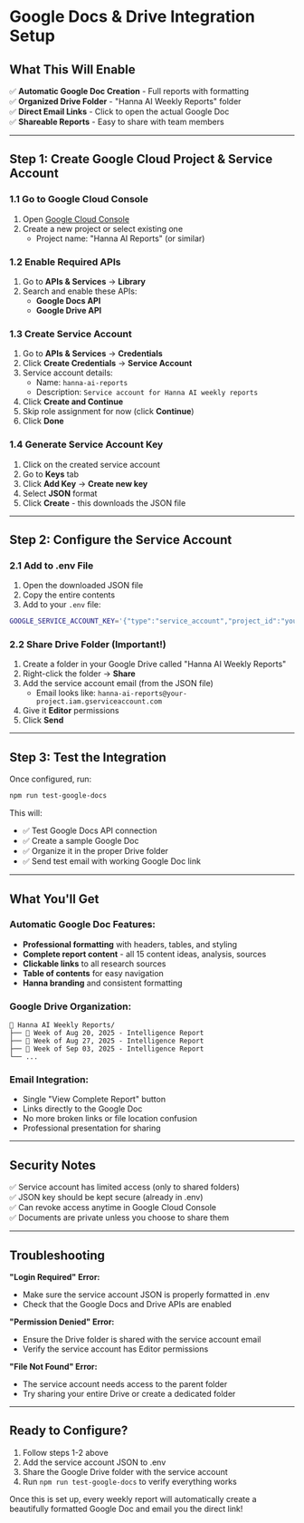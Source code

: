 # Google Docs & Drive Integration Setup

## What This Will Enable
✅ **Automatic Google Doc Creation** - Full reports with formatting  
✅ **Organized Drive Folder** - "Hanna AI Weekly Reports" folder  
✅ **Direct Email Links** - Click to open the actual Google Doc  
✅ **Shareable Reports** - Easy to share with team members  

---

## Step 1: Create Google Cloud Project & Service Account

### 1.1 Go to Google Cloud Console
1. Open [Google Cloud Console](https://console.cloud.google.com/)
2. Create a new project or select existing one
   - Project name: "Hanna AI Reports" (or similar)

### 1.2 Enable Required APIs
1. Go to **APIs & Services** → **Library**
2. Search and enable these APIs:
   - **Google Docs API**
   - **Google Drive API**

### 1.3 Create Service Account
1. Go to **APIs & Services** → **Credentials**
2. Click **Create Credentials** → **Service Account**
3. Service account details:
   - Name: `hanna-ai-reports`
   - Description: `Service account for Hanna AI weekly reports`
4. Click **Create and Continue**
5. Skip role assignment for now (click **Continue**)
6. Click **Done**

### 1.4 Generate Service Account Key
1. Click on the created service account
2. Go to **Keys** tab
3. Click **Add Key** → **Create new key**
4. Select **JSON** format
5. Click **Create** - this downloads the JSON file

---

## Step 2: Configure the Service Account

### 2.1 Add to .env File
1. Open the downloaded JSON file
2. Copy the entire contents
3. Add to your `.env` file:
```bash
GOOGLE_SERVICE_ACCOUNT_KEY='{"type":"service_account","project_id":"your-project",...}'
```

### 2.2 Share Drive Folder (Important!)
1. Create a folder in your Google Drive called "Hanna AI Weekly Reports"
2. Right-click the folder → **Share**
3. Add the service account email (from the JSON file)
   - Email looks like: `hanna-ai-reports@your-project.iam.gserviceaccount.com`
4. Give it **Editor** permissions
5. Click **Send**

---

## Step 3: Test the Integration

Once configured, run:
```bash
npm run test-google-docs
```

This will:
- ✅ Test Google Docs API connection
- ✅ Create a sample Google Doc
- ✅ Organize it in the proper Drive folder
- ✅ Send test email with working Google Doc link

---

## What You'll Get

### Automatic Google Doc Features:
- **Professional formatting** with headers, tables, and styling
- **Complete report content** - all 15 content ideas, analysis, sources
- **Clickable links** to all research sources  
- **Table of contents** for easy navigation
- **Hanna branding** and consistent formatting

### Google Drive Organization:
```
📁 Hanna AI Weekly Reports/
├── 📄 Week of Aug 20, 2025 - Intelligence Report
├── 📄 Week of Aug 27, 2025 - Intelligence Report  
├── 📄 Week of Sep 03, 2025 - Intelligence Report
└── ...
```

### Email Integration:
- Single "View Complete Report" button
- Links directly to the Google Doc
- No more broken links or file location confusion
- Professional presentation for sharing

---

## Security Notes
✅ Service account has limited access (only to shared folders)  
✅ JSON key should be kept secure (already in .env)  
✅ Can revoke access anytime in Google Cloud Console  
✅ Documents are private unless you choose to share them  

---

## Troubleshooting

**"Login Required" Error:**
- Make sure the service account JSON is properly formatted in .env
- Check that the Google Docs and Drive APIs are enabled

**"Permission Denied" Error:**
- Ensure the Drive folder is shared with the service account email
- Verify the service account has Editor permissions

**"File Not Found" Error:**
- The service account needs access to the parent folder
- Try sharing your entire Drive or create a dedicated folder

---

## Ready to Configure?
1. Follow steps 1-2 above
2. Add the service account JSON to .env
3. Share the Google Drive folder with the service account
4. Run `npm run test-google-docs` to verify everything works

Once this is set up, every weekly report will automatically create a beautifully formatted Google Doc and email you the direct link!
